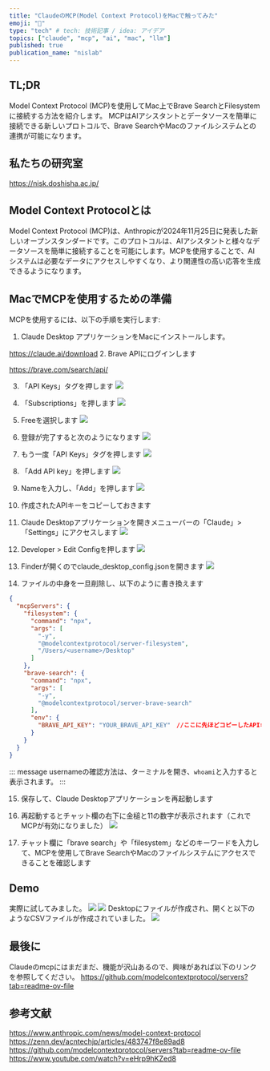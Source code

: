 ```yaml
---
title: "ClaudeのMCP(Model Context Protocol)をMacで触ってみた"
emoji: "📌"
type: "tech" # tech: 技術記事 / idea: アイデア
topics: ["claude", "mcp", "ai", "mac", "llm"]
published: true
publication_name: "nislab"
---
```


## TL;DR
Model Context Protocol (MCP)を使用してMac上でBrave SearchとFilesystemに接続する方法を紹介します。
MCPはAIアシスタントとデータソースを簡単に接続できる新しいプロトコルで、Brave SearchやMacのファイルシステムとの連携が可能になります。

## 私たちの研究室
https://nisk.doshisha.ac.jp/

## Model Context Protocolとは
Model Context Protocol (MCP)は、Anthropicが2024年11月25日に発表した新しいオープンスタンダードです。このプロトコルは、AIアシスタントと様々なデータソースを簡単に接続することを可能にします。MCPを使用することで、AIシステムは必要なデータにアクセスしやすくなり、より関連性の高い応答を生成できるようになります。

## MacでMCPを使用するための準備

MCPを使用するには、以下の手順を実行します:

1. Claude Desktop アプリケーションをMacにインストールします。

https://claude.ai/download
2. Brave APIにログインします

https://brave.com/search/api/

3. 「API Keys」タグを押します
![](/images/2024-11-30-claude-mcp/brave-1.png)

4. 「Subscriptions」を押します
![](/images/2024-11-30-claude-mcp/brave-2.png)

5. Freeを選択します
![](/images/2024-11-30-claude-mcp/brave-3.png)

6. 登録が完了すると次のようになります
![](/images/2024-11-30-claude-mcp/brave-4.png)

7. もう一度「API Keys」タグを押します
![](/images/2024-11-30-claude-mcp/brave-5.png)

8. 「Add API key」を押します 
![](/images/2024-11-30-claude-mcp/brave-6.png)

9. Nameを入力し、「Add」を押します
![](/images/2024-11-30-claude-mcp/brave-7.png)

10. 作成されたAPIキーをコピーしておきます

11. Claude Desktopアプリケーションを開きメニューバーの「Claude」>「Settings」にアクセスします
![](/images/2024-11-30-claude-mcp/claude-1.png)

12. Developer > Edit Configを押します
![](/images/2024-11-30-claude-mcp/claude-2.png)

13. Finderが開くのでclaude_desktop_config.jsonを開きます
![](/images/2024-11-30-claude-mcp/claude-3.png)

14. ファイルの中身を一旦削除し、以下のように書き換えます
```json
{
  "mcpServers": {
    "filesystem": {
      "command": "npx",
      "args": [
        "-y",
        "@modelcontextprotocol/server-filesystem",
        "/Users/<username>/Desktop"
      ]
    },
    "brave-search": {
      "command": "npx",
      "args": [
        "-y",
        "@modelcontextprotocol/server-brave-search"
      ],
      "env": {
        "BRAVE_API_KEY": "YOUR_BRAVE_API_KEY"　//ここに先ほどコピーしたAPIキーを貼り付けます
      }
    }
  }
}
```

::: message
usernameの確認方法は、ターミナルを開き、`whoami`と入力すると表示されます。
:::

15. 保存して、Claude Desktopアプリケーションを再起動します

16. 再起動するとチャット欄の右下に金槌と11の数字が表示されます（これでMCPが有効になりました）
![](/images/2024-11-30-claude-mcp/claude-4.png)

17. チャット欄に「brave search」や「filesystem」などのキーワードを入力して、MCPを使用してBrave SearchやMacのファイルシステムにアクセスできることを確認します


## Demo
実際に試してみました。
![](/images/2024-11-30-claude-mcp/demo-1.png)
![](/images/2024-11-30-claude-mcp/demo-2.png)
Desktopにファイルが作成され、開くと以下のようなCSVファイルが作成されていました。
![](/images/2024-11-30-claude-mcp/demo-3.png)

## 最後に
Claudeのmcpにはまだまだ、機能が沢山あるので、興味があれば以下のリンクを参照してください。
https://github.com/modelcontextprotocol/servers?tab=readme-ov-file


## 参考文献
https://www.anthropic.com/news/model-context-protocol
https://zenn.dev/acntechjp/articles/483747f8e89ad8
https://github.com/modelcontextprotocol/servers?tab=readme-ov-file
https://www.youtube.com/watch?v=eHrp9hKZed8